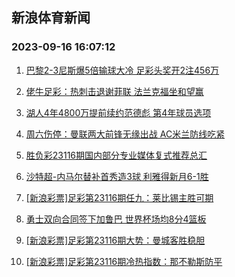 ## 新浪体育新闻 
### 2023-09-16 16:07:12

1. [巴黎2-3尼斯爆5倍输球大冷 足彩头奖开2注456万](https://sports.sina.com.cn/l/2023-09-16/doc-imzmwcek0721289.shtml)

2. [佬牛足彩：热刺击退谢菲联  法兰克福坐和望赢](https://sports.sina.com.cn/l/2023-09-16/doc-imzmwcek0721640.shtml)

3. [湖人4年4800万提前续约范德彪 第4年球员选项](https://sports.sina.com.cn/basketball/nba/2023-09-16/doc-imzmwcer2496350.shtml)

4. [周六伤停：曼联两大前锋无缘出战 AC米兰防线吃紧](https://sports.sina.com.cn/l/2023-09-15/doc-imzmuvmf3166562.shtml)

5. [胜负彩23116期国内部分专业媒体复式推荐总汇](https://sports.sina.com.cn/l/2023-09-15/doc-imzmurci3255722.shtml)

6. [沙特超-内马尔替补首秀造3球 利雅得新月6-1胜](https://sports.sina.com.cn/global/others/2023-09-16/doc-imzmwink4590833.shtml)

7. [[新浪彩票]足彩第23116期任九：莱比锡主胜可期](https://sports.sina.com.cn/l/2023-09-16/doc-imzmwceq1482425.shtml)

8. [勇士双向合同签下加鲁巴 世界杯场均8分4篮板](https://sports.sina.com.cn/basketball/nba/2023-09-16/doc-imzmwceq1477332.shtml)

9. [[新浪彩票]足彩第23116期大势：曼城客胜稳胆](https://sports.sina.com.cn/l/2023-09-16/doc-imzmwcen4705176.shtml)

10. [[新浪彩票]足彩第23116期冷热指数：那不勒斯防平](https://sports.sina.com.cn/l/2023-09-16/doc-imzmwcen4706895.shtml)

